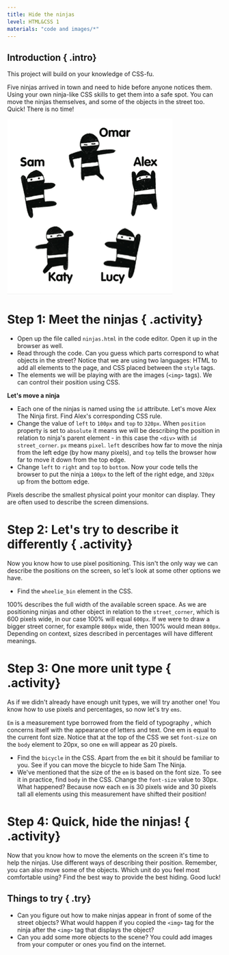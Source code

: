 ```yaml
---
title: Hide the ninjas
level: HTML&CSS 1
materials: "code and images/*"
---
```


## Introduction { .intro}

This project will build on your knowledge of CSS-fu.

Five ninjas arrived in town and need to hide before anyone notices them. Using your own ninja-like CSS skills to get them into a safe spot. You can move the ninjas themselves, and some of the objects in the street too. Quick! There is no time!

![screenshot](ninjas.png)

# Step 1: Meet the ninjas { .activity}

+ Open up the file called `ninjas.html` in the code editor. Open it up in the browser as well.
+ Read through the code. Can you guess which parts correspond to what objects in the street? Notice that we are using two languages: HTML to add all elements to the page, and CSS placed between the `style` tags.
+ The elements we will be playing with are the images (`<img>` tags). We can control their position using CSS.

**Let's move a ninja**

+ Each one of the ninjas is named using the `id` attribute. Let's move Alex The Ninja first. Find Alex's corresponding CSS rule.
+ Change the value of `left` to `100px` and `top` to `320px`. When `position` property is set to `absolute` it means we will be describing the position in relation to ninja's parent element - in this case the `<div>` with `id` `street_corner`. `px` means `pixel`. `left` describes how far to move the ninja from the left edge (by how many pixels), and `top` tells the browser how far to move it down from the top edge.
+ Change `left` to `right` and `top` to `bottom`. Now your code tells the browser to put the ninja a `100px` to the left of the right edge, and `320px` up from the bottom edge.

Pixels describe the smallest physical point your monitor can display. They are often used to describe the screen dimensions.

# Step 2: Let's try to describe it differently { .activity}

Now you know how to use pixel positioning. This isn't the only way we can describe the positions on the screen, so let's look at some other options we have.

+ Find the `wheelie_bin` element in the CSS.

100% describes the full width of the available screen space. As we are positioning ninjas and other object in relation to the `street_corner`, which is 600 pixels wide, in our case 100% will equal `600px`. If we were to draw a bigger street corner, for example `800px` wide, then 100% would mean `800px`. Depending on context, sizes described in percentages will have different meanings.

# Step 3:  One more unit type { .activity}

As if we didn't already have enough unit types, we will try another one! You know how to use pixels and percentages, so now let's try `ems`.

`Em` is a measurement type borrowed from the field of typography , which concerns itself with the appearance of letters and text. One em is equal to the current font size. Notice that at the top of the CSS we set `font-size` on the `body` element to 20px, so one `em` will appear as 20 pixels.

+ Find the `bicycle` in the CSS. Apart from the `em` bit it should be familiar to you. See if you can move the bicycle to hide Sam The Ninja.
+ We've mentioned that the size of the `em` is based on the font size. To see it in practice, find `body` in the CSS. Change the `font-size` value to 30px. What happened? Because now each `em` is 30 pixels wide and 30 pixels tall all elements using this measurement have shifted their position!

# Step 4: Quick, hide the ninjas! { .activity}

Now that you know how to move the elements on the screen it's time to help the ninjas. Use different ways of describing their position. Remember, you can also move some of the objects. Which unit do you feel most comfortable using? Find the best way to provide the best hiding. Good luck!

## Things to try { .try}

+ Can you figure out how to make ninjas appear in front of some of the street objects? What would happen if you copied the `<img>` tag for the ninja after the `<img>` tag that displays the object?
+ Can you add some more objects to the scene? You could add images from your computer or ones you find on the internet.
